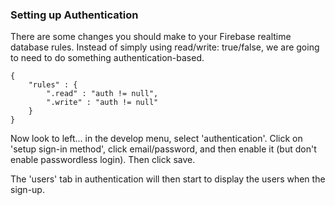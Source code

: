 ### Setting up Authentication
There are some changes you should make to your Firebase realtime database rules. Instead of simply using read/write: true/false, we are going to need to do something authentication-based.

```
{
    "rules" : {
        ".read" : "auth != null",
        ".write" : "auth != null"
    }
}
```

Now look to left... in the develop menu, select 'authentication'. Click on 'setup sign-in method', click email/password, and then enable it (but don't enable passwordless login). Then click save.

The 'users' tab in authentication will then start to display the users when the sign-up.


